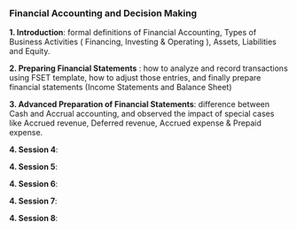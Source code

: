 ### Financial Accounting and Decision Making

**1. Introduction**:  formal definitions of Financial Accounting, Types of Business Activities ( Financing, Investing & Operating ), Assets, Liabilities and Equity.

**2. Preparing Financial Statements** : how to analyze and record transactions using FSET template, how to adjust those entries, and finally prepare financial statements (Income Statements and Balance Sheet)

**3. Advanced Preparation of Financial Statements**: difference between Cash and Accrual accounting, and observed the impact of special cases like Accrued revenue, Deferred revenue, Accrued expense & Prepaid expense.

**4. Session 4**:

**4. Session 5**:

**4. Session 6**:

**4. Session 7**:

**4. Session 8**:
